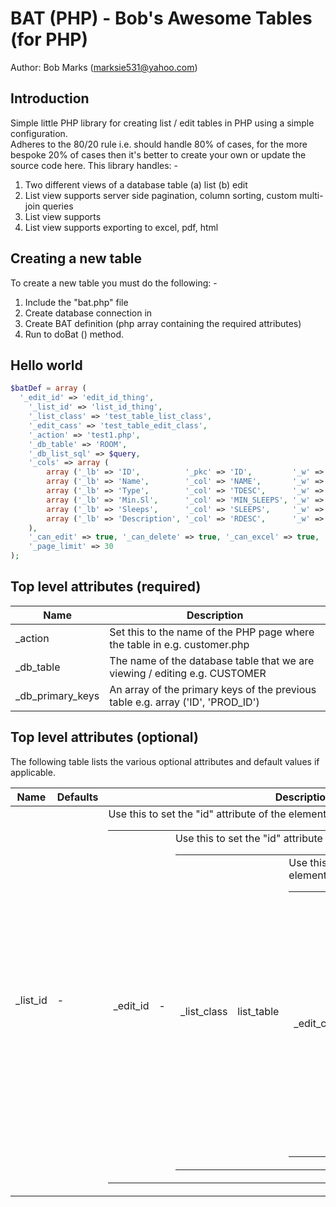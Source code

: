 BAT (PHP) - Bob's Awesome Tables (for PHP)
===================================================================================================

Author: Bob Marks (marksie531@yahoo.com)

Introduction
------------

Simple little PHP library for creating list / edit tables in PHP using a simple configuration.  
Adheres to the 80/20 rule i.e. should handle 80% of cases, for the more bespoke 20% of
cases then it's better to create your own or update the source code here.
This library handles: -

1. Two different views of a database table (a) list (b) edit
2. List view supports server side pagination, column sorting, custom multi-join queries
3. List view supports
4. List view supports exporting to excel, pdf, html

Creating a new table
--------------------

To create a new table you must do the following: -

1. Include the "bat.php" file
2. Create database connection in 
3. Create BAT definition (php array containing the required attributes)
4. Run to doBat () method.

Hello world
-----------

```php
$batDef = array (
  '_edit_id' => 'edit_id_thing',
	'_list_id' => 'list_id_thing',
	'_list_class' => 'test_table_list_class',
	'_edit_cass' => 'test_table_edit_class',
	'_action' => 'test1.php',
	'_db_table' => 'ROOM',
	'_db_list_sql' => $query,
	'_cols' => array (
		array ('_lb' => 'ID',          '_pkc' => 'ID',         '_w' => 10,  '_flags' => 'LS', '_input' => 'text|40'),
		array ('_lb' => 'Name',        '_col' => 'NAME',       '_w' => 100, '_flags' => 'LSE', '_input' => 'text|100'),
		array ('_lb' => 'Type',        '_col' => 'TDESC',      '_w' => 80,  '_flags' => 'LSE', '_input' => 'text|40'),
		array ('_lb' => 'Min.Sl',      '_col' => 'MIN_SLEEPS', '_w' => 40,  '_flags' => 'LSE', '_input' => 'text|40'),
		array ('_lb' => 'Sleeps',      '_col' => 'SLEEPS',     '_w' => 40,  '_flags' => 'LSE', '_input' => 'text|40'),
		array ('_lb' => 'Description', '_col' => 'RDESC',      '_w' => 500, '_flags' => 'LSE', '_input' => 'text|80,4')
	),
	'_can_edit' => true, '_can_delete' => true,	'_can_excel' => true, '_can_pdf' => false, '_can_print' => false,
	'_page_limit' => 30
);
```

Top level attributes (required)
-------------------------------

| Name              | Description                                                                     |
|-------------------|---------------------------------------------------------------------------------|
| _action           | Set this to the name of the PHP page where the table in e.g. customer.php       |
| _db_table         | The name of the database table that we are viewing / editing e.g. CUSTOMER      |
| _db_primary_keys  | An array of the primary keys of the previous table e.g. array ('ID', 'PROD_ID') |


Top level attributes (optional)
-------------------------------

The following table lists the various optional attributes and default values if applicable.

| Name        | Defaults   | Description                                                                   |
|-------------|------------|-------------------------------------------------------------------------------|
| _list_id    | -          | Use this to set the "id" attribute of the <table> element in the list page    |
| _edit_id    | -          | Use this to set the "id" attribute of the <table> element in the edit page    |
| _list_class | list_table | Use this to set the "class" attribute of the <table> element in the list page |
| _edit_class | edit_table | Use this to set the "class" attribute of the <table> element in the edit page |


Column attributes (required)
----------------------------

*TODO*

Column attributes (optional)
----------------------------